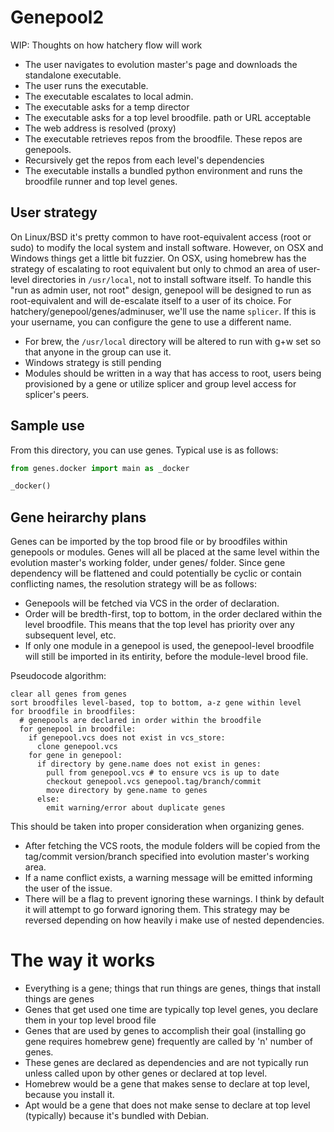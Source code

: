 # Genepool2

WIP: Thoughts on how hatchery flow will work

* The user navigates to evolution master's page and downloads the standalone executable.
* The user runs the executable.
* The executable escalates to local admin.
* The executable asks for a temp director
* The executable asks for a top level broodfile. path or URL acceptable
* The web address is resolved (proxy)
* The executable retrieves repos from the broodfile. These repos are genepools.
* Recursively get the repos from each level's dependencies
* The executable installs a bundled python environment and runs the broodfile runner and top level genes.

## User strategy

On Linux/BSD it's pretty common to have root-equivalent access (root or sudo) to modify the local system and install software.
However, on OSX and Windows things get a little bit fuzzier.
On OSX, using homebrew has the strategy of escalating to root equivalent but only to chmod an area of user-level directories in `/usr/local`, not to install software itself.
To handle this "run as admin user, not root" design, genepool will be designed to run as root-equivalent and will de-escalate itself to a user of its choice.
For hatchery/genepool/genes/adminuser, we'll use the name `splicer`.
If this is your username, you can configure the gene to use a different name.

* For brew, the `/usr/local` directory will be altered to run with g+w set so that anyone in the group can use it.
* Windows strategy is still pending
* Modules should be written in a way that has access to root, users being provisioned by a gene or utilize splicer and group level access for splicer's peers.


## Sample use

From this directory, you can use genes. Typical use is as follows:

```python
from genes.docker import main as _docker

_docker()
```



## Gene heirarchy plans

Genes can be imported by the top brood file or by broodfiles within genepools or modules.
Genes will all be placed at the same level within the evolution master's working folder, under genes/ folder.
Since gene dependency will be flattened and could potentially be cyclic or contain conflicting names, the resolution strategy will be as follows:

* Genepools will be fetched via VCS in the order of declaration.
* Order will be bredth-first, top to bottom, in the order declared within the level broodfile. This means that the top level has priority over any subsequent level, etc.
* If only one module in a genepool is used, the genepool-level broodfile will still be imported in its entirity, before the module-level brood file.

Pseudocode algorithm:
```
clear all genes from genes
sort broodfiles level-based, top to bottom, a-z gene within level
for broodfile in broodfiles:
  # genepools are declared in order within the broodfile
  for genepool in broodfile:
    if genepool.vcs does not exist in vcs_store:
      clone genepool.vcs
    for gene in genepool:
      if directory by gene.name does not exist in genes:
        pull from genepool.vcs # to ensure vcs is up to date
        checkout genepool.vcs genepool.tag/branch/commit
        move directory by gene.name to genes
      else:
        emit warning/error about duplicate genes
```
This should be taken into proper consideration when organizing genes.
* After fetching the VCS roots, the module folders will be copied from the tag/commit version/branch specified into evolution master's working area.
* If a name conflict exists, a warning message will be emitted informing the user of the issue.
* There will be a flag to prevent ignoring these warnings.
I think by default it will attempt to go forward ignoring them.
This strategy may be reversed depending on how heavily i make use of nested dependencies.


# The way it works

* Everything is a gene; things that run things are genes, things that install things are genes
* Genes that get used one time are typically top level genes, you declare them in your top level brood file
* Genes that are used by genes to accomplish their goal (installing go gene requires homebrew gene) frequently are called by 'n' number of genes.
* These genes are declared as dependencies and are not typically run unless called upon by other genes or declared at top level.
* Homebrew would be a gene that makes sense to declare at top level, because you install it.
* Apt would be a gene that does not make sense to declare at top level (typically) because it's bundled with Debian.
